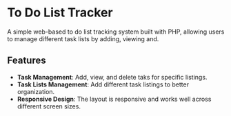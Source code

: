 # To Do List Tracker

A simple web-based to do list tracking system built with PHP, allowing users to manage different task lists by adding, viewing and.

## Features

- **Task Management**: Add, view, and delete taks for specific listings.
- **Task Lists Management**: Add different task listings to better organization.
- **Responsive Design**: The layout is responsive and works well across different screen sizes.

